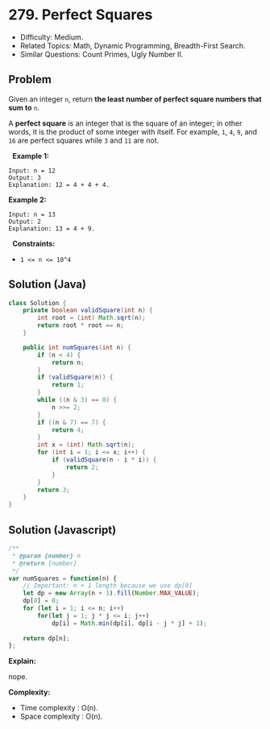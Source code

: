 # 279. Perfect Squares

- Difficulty: Medium.
- Related Topics: Math, Dynamic Programming, Breadth-First Search.
- Similar Questions: Count Primes, Ugly Number II.

## Problem

Given an integer ```n```, return **the least number of perfect square numbers that sum to** ```n```.

A **perfect square** is an integer that is the square of an integer; in other words, it is the product of some integer with itself. For example, ```1```, ```4```, ```9```, and ```16``` are perfect squares while ```3``` and ```11``` are not.

 
**Example 1:**

```
Input: n = 12
Output: 3
Explanation: 12 = 4 + 4 + 4.
```

**Example 2:**

```
Input: n = 13
Output: 2
Explanation: 13 = 4 + 9.
```

 
**Constraints:**


	
- ```1 <= n <= 10^4```

## Solution (Java)
```java
class Solution {
    private boolean validSquare(int n) {
        int root = (int) Math.sqrt(n);
        return root * root == n;
    }

    public int numSquares(int n) {
        if (n < 4) {
            return n;
        }
        if (validSquare(n)) {
            return 1;
        }
        while ((n & 3) == 0) {
            n >>= 2;
        }
        if ((n & 7) == 7) {
            return 4;
        }
        int x = (int) Math.sqrt(n);
        for (int i = 1; i <= x; i++) {
            if (validSquare(n - i * i)) {
                return 2;
            }
        }
        return 3;
    }
}
```

## Solution (Javascript)

```javascript
/**
 * @param {number} n
 * @return {number}
 */
var numSquares = function(n) {
    // Important: n + 1 length because we use dp[0]
    let dp = new Array(n + 1).fill(Number.MAX_VALUE);
    dp[0] = 0;
    for (let i = 1; i <= n; i++)
        for(let j = 1; j * j <= i; j++)
            dp[i] = Math.min(dp[i], dp[i - j * j] + 1);
    
    return dp[n];
};
```

**Explain:**

nope.

**Complexity:**

* Time complexity : O(n).
* Space complexity : O(n).
